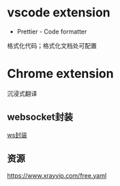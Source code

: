 # vscode extension

-  Prettier - Code formatter

格式化代码；格式化文档处可配置



# Chrome extension

沉浸式翻译





## websocket封装

[ws封装](https://github.com/JustinGastby/supa-simple-socket/tree/main)


## 资源
https://www.xrayvip.com/free.yaml

